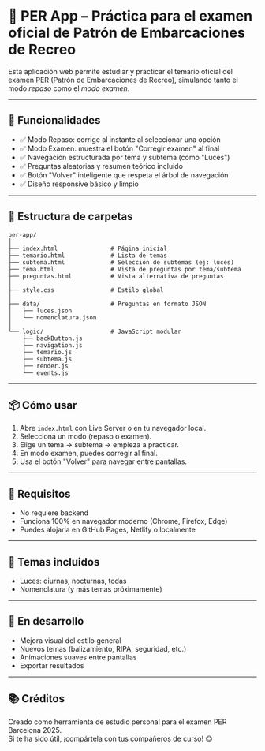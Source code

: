 # 📘 PER App – Práctica para el examen oficial de Patrón de Embarcaciones de Recreo

Esta aplicación web permite estudiar y practicar el temario oficial del examen PER (Patrón de Embarcaciones de Recreo), simulando tanto el modo *repaso* como el *modo examen*.

---

## 🧭 Funcionalidades

- ✅ Modo Repaso: corrige al instante al seleccionar una opción
- ✅ Modo Examen: muestra el botón "Corregir examen" al final
- ✅ Navegación estructurada por tema y subtema (como "Luces")
- ✅ Preguntas aleatorias y resumen teórico incluido
- ✅ Botón "Volver" inteligente que respeta el árbol de navegación
- ✅ Diseño responsive básico y limpio

---

## 📂 Estructura de carpetas

```
per-app/
│
├── index.html               # Página inicial
├── temario.html             # Lista de temas
├── subtema.html             # Selección de subtemas (ej: luces)
├── tema.html                # Vista de preguntas por tema/subtema
├── preguntas.html           # Vista alternativa de preguntas
│
├── style.css                # Estilo global
│
├── data/                    # Preguntas en formato JSON
│   ├── luces.json
│   └── nomenclatura.json
│
└── logic/                   # JavaScript modular
    ├── backButton.js
    ├── navigation.js
    ├── temario.js
    ├── subtema.js
    ├── render.js
    └── events.js
```

---

## 📦 Cómo usar

1. Abre `index.html` con Live Server o en tu navegador local.
2. Selecciona un modo (repaso o examen).
3. Elige un tema → subtema → empieza a practicar.
4. En modo examen, puedes corregir al final.
5. Usa el botón "Volver" para navegar entre pantallas.

---

## 📁 Requisitos

- No requiere backend
- Funciona 100% en navegador moderno (Chrome, Firefox, Edge)
- Puedes alojarla en GitHub Pages, Netlify o localmente

---

## 📌 Temas incluidos

- Luces: diurnas, nocturnas, todas
- Nomenclatura (y más temas próximamente)

---

## 🚧 En desarrollo

- Mejora visual del estilo general
- Nuevos temas (balizamiento, RIPA, seguridad, etc.)
- Animaciones suaves entre pantallas
- Exportar resultados

---

## 📚 Créditos

Creado como herramienta de estudio personal para el examen PER Barcelona 2025.  
Si te ha sido útil, ¡compártela con tus compañeros de curso! 😊